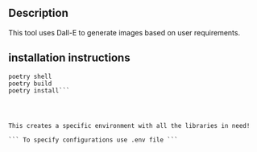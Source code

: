 ## Description

This tool uses Dall-E to generate images based on user requirements. 

## installation instructions


```pip install poetry
poetry shell
poetry build
poetry install```




This creates a specific environment with all the libraries in need!

``` To specify configurations use .env file ```
